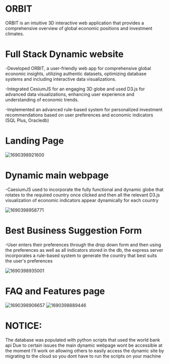# ORBIT
ORBIT is an intuitive 3D interactive web application that provides a comprehensive overview of global economic positions and investment climates.

# Full Stack Dynamic website
-Developed ORBIT, a user-friendly web app for comprehensive global economic insights, utilizing authentic datasets, optimizing database systems and including interactive data visualizations.

-Integrated CesiumJS for an engaging 3D globe and used D3.js for advanced data visualizations, enhancing user experience and understanding of economic trends.

-Implemented an advanced rule-based system for personalized investment recommendations based on user preferences and economic indicators (SQL Plus, Oracledb)

# Landing Page
![1690398921600](https://github.com/Moneebah/ORBIT/assets/129015993/e9e44053-74a3-4c79-8f30-86c0ded294e7)

# Dynamic main webpage
-CaesiumJS used to incorporate the fully functional and dynamic globe that rotates to the required country once clicked and then all the relevant D3.js visualization of economic indicators appear dynamically for each country

![1690398958771](https://github.com/Moneebah/ORBIT/assets/129015993/8a966647-3f93-48c3-9ce6-844be27c1768)

# Best Business Suggestion Form
-User enters their preferences through the drop down form and then using the preferences as well as all indicators stored in the db, the express server incorporates a rule-based system to generate the country that best suits the user's preferences

![1690398935001](https://github.com/Moneebah/ORBIT/assets/129015993/7a39639a-40fe-4f43-af70-48a3dc76e12e)

# FAQ and Features page
![1690398906657](https://github.com/Moneebah/ORBIT/assets/129015993/a5cd8c98-cd22-4966-a324-02c87747888f)
![1690398889446](https://github.com/Moneebah/ORBIT/assets/129015993/5468ceaf-1169-496c-9b07-678991e8178d)



# NOTICE:
The database was populated with python scripts that used the world bank api
Due to certain issues the main dynamic webpage wont be accessible at the moment
I'll work on allowing others to easily access the dynamic site by migrating to the cloud so you dont have to run the scripts on your machine


